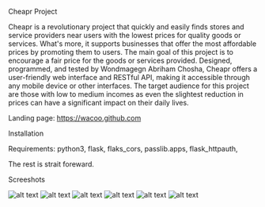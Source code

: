 Cheapr Project

Cheapr is a revolutionary project that quickly and easily finds stores and service providers near users with the lowest prices for quality goods or services. What's more, it supports businesses that offer the most affordable prices by promoting them to users. The main goal of this project is to encourage a fair price for the goods or services provided. 
Designed, programmed, and tested by Wondmagegn Abriham Chosha, Cheapr offers a user-friendly web interface and RESTful API, making it accessible through any mobile device or other interfaces. 
The target audience for this project are those with low to medium incomes as even the slightest reduction in prices can have a significant impact on their daily lives.

Landing page: https://wacoo.github.com

Installation

Requirements: python3, flask, flaks_cors, passlib.apps, flask_httpauth,

The rest is strait foreward.

Screeshots

![alt text](https://drive.google.com/uc?id=10ivHjPXFVO1gni3ahx8t0hcX9lY9J5Hj)
![alt text](https://drive.google.com/uc?id=10i8azQZllkuL-KND1zyAyS3aWTHNDuxq)
![alt text](https://drive.google.com/uc?id=10hH9pImNIKa07nfAANwIop0FHjvUWSTX)
![alt text](https://drive.google.com/uc?id=10h5OdUce_XonWxkJ5lG9QtJiLMOC9oz8)
![alt text](https://drive.google.com/uc?id=10eMDkHU2NcrnT_uavozFC5XgdjekeYvE)
![alt text](https://drive.google.com/uc?id=10iOZtSrjlZcrzyyeO5PZpe9ClGxlmJTy)
